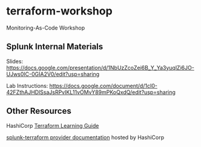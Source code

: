 # terraform-workshop
Monitoring-As-Code Workshop

## Splunk Internal Materials

Slides:
https://docs.google.com/presentation/d/1NbUzZcoZei6B_Y_Ya3yuqlZi6JO-UJws0IC-0GIA2V0/edit?usp=sharing

Lab Instructions: 
https://docs.google.com/document/d/1cI0-42FZthAJHDlSsaJsRPvIKL11vOMvY89mPKoQxdQ/edit?usp=sharing


## Other Resources

HashiCorp [Terraform Learning Guide](https://learn.hashicorp.com/terraform)

[splunk-terraform provider documentation](https://registry.terraform.io/providers/splunk-terraform/signalfx/latest/docs) hosted by HashiCorp
